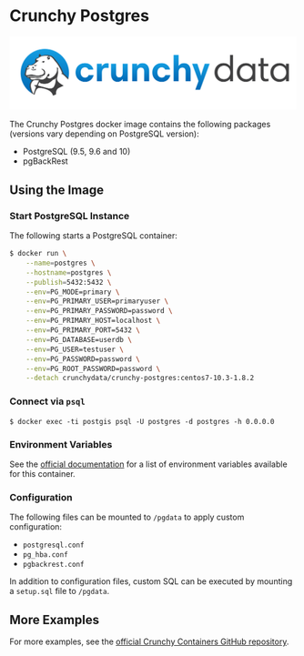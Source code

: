# Crunchy Postgres

![](https://raw.githubusercontent.com/CrunchyData/crunchy-containers/master/images/crunchy_logo.png)

The Crunchy Postgres docker image contains the following packages (versions vary depending on PostgreSQL version):

* PostgreSQL (9.5, 9.6 and 10)
* pgBackRest

## Using the Image

### Start PostgreSQL Instance

The following starts a PostgreSQL container:

```bash
$ docker run \
    --name=postgres \
    --hostname=postgres \
    --publish=5432:5432 \
    --env=PG_MODE=primary \
    --env=PG_PRIMARY_USER=primaryuser \
    --env=PG_PRIMARY_PASSWORD=password \
    --env=PG_PRIMARY_HOST=localhost \
    --env=PG_PRIMARY_PORT=5432 \
    --env=PG_DATABASE=userdb \
    --env=PG_USER=testuser \
    --env=PG_PASSWORD=password \
    --env=PG_ROOT_PASSWORD=password \
    --detach crunchydata/crunchy-postgres:centos7-10.3-1.8.2
```

### Connect via `psql`

```console
$ docker exec -ti postgis psql -U postgres -d postgres -h 0.0.0.0
```

### Environment Variables

See the [official documentation](https://github.com/CrunchyData/crunchy-containers/blob/master/docs/containers.adoc#environment-variables) for a list of environment 
variables available for this container.

### Configuration

The following files can be mounted to `/pgdata` to apply custom configuration:

* `postgresql.conf`
* `pg_hba.conf`
* `pgbackrest.conf`

In addition to configuration files, custom SQL can be executed by mounting a `setup.sql` 
file to `/pgdata`.

## More Examples

For more examples, see the [official Crunchy Containers GitHub repository](https://github.com/CrunchyData/crunchy-containers/tree/master/examples/docker).
